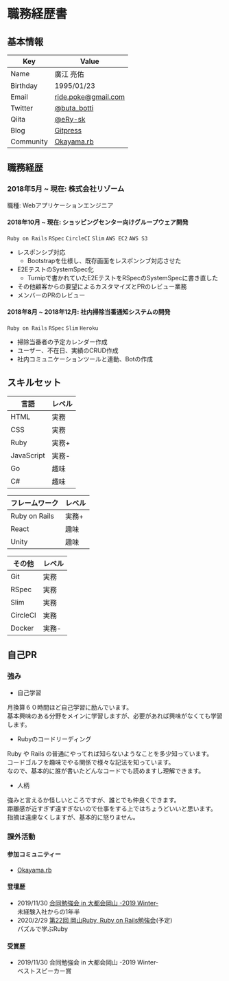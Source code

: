 # 職務経歴書

## 基本情報
|Key|Value|
|---|---|
|Name|廣江 亮佑|
|Birthday|1995/01/23|
|Email|ride.poke@gmail.com|
|Twitter|[@buta_botti](https://twitter.com/buta_botti)|
|Qiita|[@eRy-sk](https://qiita.com/eRy-sk)|
|Blog|[Gitpress](https://gitpress.io/@erysk/)|
|Community|[Okayama.rb](https://okaruby.connpass.com/)|

## 職務経歴

### 2018年5月 ~ 現在: 株式会社リゾーム

職種: Webアプリケーションエンジニア

#### 2018年10月 ~ 現在: ショッピングセンター向けグループウェア開発

`Ruby on Rails` `RSpec` `CircleCI` `Slim` `AWS EC2` `AWS S3`

- レスポンシブ対応
  - Bootstrapを仕様し、既存画面をレスポンシブ対応させた
- E2EテストのSystemSpec化
  - Turnipで書かれていたE2EテストをRSpecのSystemSpecに書き直した
- その他顧客からの要望によるカスタマイズとPRのレビュー業務
- メンバーのPRのレビュー

#### 2018年8月 ~ 2018年12月: 社内掃除当番通知システムの開発

`Ruby on Rails` `RSpec` `Slim` `Heroku`

- 掃除当番者の予定カレンダー作成
- ユーザー、不在日、実績のCRUD作成
- 社内コミュニケーションツールと連動、Botの作成

## スキルセット

|言語|レベル|
|---|---|
|HTML|実務|
|CSS|実務|
|Ruby|実務+|
|JavaScript|実務-|
|Go|趣味|
|C#|趣味|

|フレームワーク|レベル|
|---|---|
|Ruby on Rails|実務+|
|React|趣味|
|Unity|趣味|

|その他|レベル|
|---|---|
|Git|実務|
|RSpec|実務|
|Slim|実務|
|CircleCI|実務|
|Docker|実務-|

## 自己PR

### 強み

- 自己学習

月換算６０時間ほど自己学習に励んでいます。  
基本興味のある分野をメインに学習しますが、必要があれば興味がなくても学習します。  

- Rubyのコードリーディング

Ruby や Rails の普通にやってれば知らないようなことを多少知っています。  
コードゴルフを趣味でやる関係で様々な記法を知っています。  
なので、基本的に誰が書いたどんなコードでも読めますし理解できます。 

- 人柄

強みと言えるか怪しいところですが、誰とでも仲良くできます。  
距離感が近すぎず遠すぎないので仕事をする上ではちょうどいいと思います。  
指摘は遠慮なくしますが、基本的に怒りません。

### 課外活動
#### 参加コミュニティー
- [Okayama.rb](https://okaruby.connpass.com/)
#### 登壇歴
- 2019/11/30 [合同勉強会 in 大都会岡山 -2019 Winter-](https://gbdaitokai.connpass.com/event/145272/)  
  未経験入社からの1年半
- 2020/2/29 [第22回 岡山Ruby, Ruby on Rails勉強会](https://okaruby.connpass.com/event/161062/)(予定)  
  パズルで学ぶRuby
#### 受賞歴
- 2019/11/30 合同勉強会 in 大都会岡山 -2019 Winter-  
  ベストスピーカー賞
